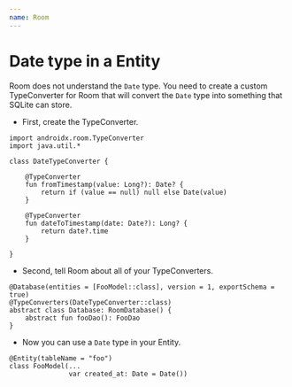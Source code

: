 ```yaml
---
name: Room 
---
```


# Date type in a Entity 

Room does not understand the `Date` type. You need to create a custom TypeConverter for Room that will convert the `Date` type into something that SQLite can store. 

* First, create the TypeConverter. 

```
import androidx.room.TypeConverter
import java.util.*

class DateTypeConverter {

    @TypeConverter
    fun fromTimestamp(value: Long?): Date? {
        return if (value == null) null else Date(value)
    }

    @TypeConverter
    fun dateToTimestamp(date: Date?): Long? {
        return date?.time
    }

}
```

* Second, tell Room about all of your TypeConverters. 

```
@Database(entities = [FooModel::class], version = 1, exportSchema = true)
@TypeConverters(DateTypeConverter::class)
abstract class Database: RoomDatabase() {
    abstract fun fooDao(): FooDao
}
```

* Now you can use a `Date` type in your Entity. 

```
@Entity(tableName = "foo")
class FooModel(...
               var created_at: Date = Date())
```